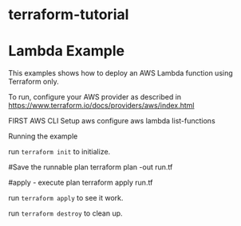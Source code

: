 # terraform-tutorial

# Lambda Example

This examples shows how to deploy an AWS Lambda function using Terraform only.

To run, configure your AWS provider as described in https://www.terraform.io/docs/providers/aws/index.html

FIRST AWS CLI Setup
aws configure
aws lambda list-functions

Running the example

run `terraform init` to initialize.

#Save the runnable plan
terraform plan -out run.tf

#apply - execute plan
terraform apply run.tf

run `terraform apply` to see it work.

run `terraform destroy` to clean up.
